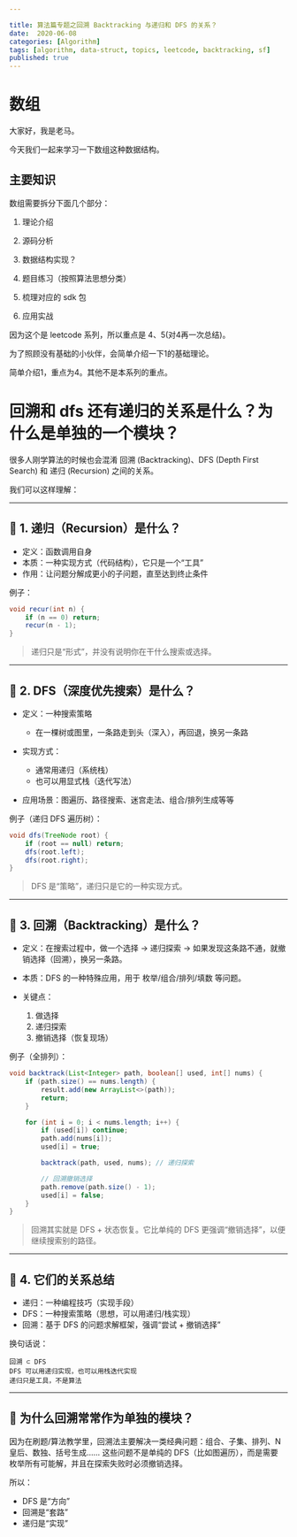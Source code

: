 ```yaml
---

title: 算法篇专题之回溯 Backtracking 与递归和 DFS 的关系？
date:  2020-06-08
categories: [Algorithm]
tags: [algorithm, data-struct, topics, leetcode, backtracking, sf]
published: true
---
```



# 数组

大家好，我是老马。

今天我们一起来学习一下数组这种数据结构。

## 主要知识

数组需要拆分下面几个部分：

1. 理论介绍

2. 源码分析

3. 数据结构实现？

4. 题目练习（按照算法思想分类）

5. 梳理对应的 sdk 包

6. 应用实战

因为这个是 leetcode 系列，所以重点是 4、5(对4再一次总结)。

为了照顾没有基础的小伙伴，会简单介绍一下1的基础理论。

简单介绍1，重点为4。其他不是本系列的重点。

# 回溯和 dfs 还有递归的关系是什么？为什么是单独的一个模块？

很多人刚学算法的时候也会混淆 回溯 (Backtracking)、DFS (Depth First Search) 和 递归 (Recursion) 之间的关系。

我们可以这样理解：

---

## 🔹 1. 递归（Recursion）是什么？

* 定义：函数调用自身
* 本质：一种实现方式（代码结构），它只是一个“工具”
* 作用：让问题分解成更小的子问题，直至达到终止条件

例子：

```java
void recur(int n) {
    if (n == 0) return;
    recur(n - 1);
}
```

> 递归只是“形式”，并没有说明你在干什么搜索或选择。

---

## 🔹 2. DFS（深度优先搜索）是什么？

* 定义：一种搜索策略

  * 在一棵树或图里，一条路走到头（深入），再回退，换另一条路
* 实现方式：

  * 通常用递归（系统栈）
  * 也可以用显式栈（迭代写法）
* 应用场景：图遍历、路径搜索、迷宫走法、组合/排列生成等等

例子（递归 DFS 遍历树）：

```java
void dfs(TreeNode root) {
    if (root == null) return;
    dfs(root.left);
    dfs(root.right);
}
```

> DFS 是“策略”，递归只是它的一种实现方式。

---

## 🔹 3. 回溯（Backtracking）是什么？

* 定义：在搜索过程中，做一个选择 → 递归探索 → 如果发现这条路不通，就撤销选择（回溯），换另一条路。
* 本质：DFS 的一种特殊应用，用于 枚举/组合/排列/填数 等问题。
* 关键点：

  1. 做选择
  2. 递归探索
  3. 撤销选择（恢复现场）

例子（全排列）：

```java
void backtrack(List<Integer> path, boolean[] used, int[] nums) {
    if (path.size() == nums.length) {
        result.add(new ArrayList<>(path));
        return;
    }

    for (int i = 0; i < nums.length; i++) {
        if (used[i]) continue;
        path.add(nums[i]);
        used[i] = true;

        backtrack(path, used, nums); // 递归探索

        // 回溯撤销选择
        path.remove(path.size() - 1);
        used[i] = false;
    }
}
```

> 回溯其实就是 DFS + 状态恢复。它比单纯的 DFS 更强调“撤销选择”，以便继续搜索别的路径。

---

## 🔹 4. 它们的关系总结

* 递归：一种编程技巧（实现手段）
* DFS：一种搜索策略（思想，可以用递归/栈实现）
* 回溯：基于 DFS 的问题求解框架，强调“尝试 + 撤销选择”

换句话说：

```
回溯 ⊂ DFS
DFS 可以用递归实现，也可以用栈迭代实现
递归只是工具，不是算法
```

---

## 📌 为什么回溯常常作为单独的模块？

因为在刷题/算法教学里，回溯法主要解决一类经典问题：组合、子集、排列、N 皇后、数独、括号生成……
这些问题不是单纯的 DFS（比如图遍历），而是需要 枚举所有可能解，并且在探索失败时必须撤销选择。

所以：

* DFS 是“方向”
* 回溯是“套路”
* 递归是“实现”


